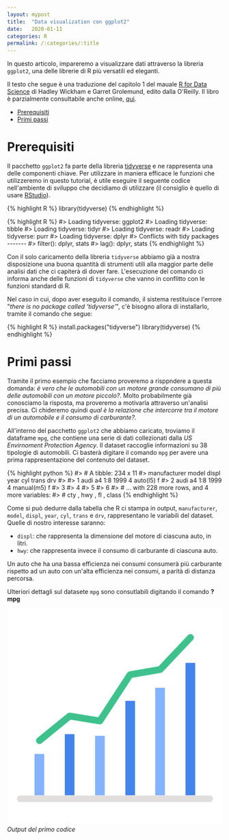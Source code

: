 ```yaml
---
layout: mypost
title:  "Data visualization con ggplot2"
date:   2020-01-11
categories: R
permalink: /:categories/:title
---
```


In questo articolo, impareremo a visualizzare dati attraverso la libreria `ggplot2`, una delle librerie di R più versatili ed eleganti.

Il testo che segue è una traduzione del capitolo 1 del mauale [R for Data Science][RForDataScienceLink] di Hadley Wickham e Garret Grolemund, edito dalla O'Reilly. Il libro è parzialmente consultabile anche online, [qui][RForDataScienceLinkOnline].
- [Prerequisiti](#prerequisiti)
- [Primi passi](#primi-passi)


Prerequisiti
============
Il pacchetto `ggplot2` fa parte della libreria [tidyverse][tidyverselink] e ne rappresenta una delle componenti chiave. Per utilizzare in maniera efficace le funzioni che utilizzeremo in questo tutorial, è utile eseguire il seguente codice nell'ambiente di sviluppo che decidiamo di utilizzare (il consiglio è quello di usare [RStudio][rstudiolink]).

{% highlight R %}
library(tidyverse)
{% endhighlight %}

{% highlight R %}
#> Loading tidyverse: ggplot2
#> Loading tidyverse: tibble
#> Loading tidyverse: tidyr
#> Loading tidyverse: readr
#> Loading tidyverse: purr
#> Loading tidyverse: dplyr
#> Conflicts with tidy packages -------
#> filter(): dplyr, stats
#> lag(): dplyr, stats
{% endhighlight %}

Con il solo caricamento della libreria `tidyverse` abbiamo già a nostra disposizione una buona quantità di strumenti utili alla maggior parte delle analisi dati che ci capiterà di dover fare. L'esecuzione del comando ci informa anche delle funzioni di `tidyverse` che vanno in conflitto con le funzioni standard di R.

Nel caso in cui, dopo aver eseguito il comando, il sistema restituisce l'errore "_there is no package called 'tidyverse'_", c'è bisogno allora di installarlo, tramite il comando che segue:

{% highlight R %}
install.packages("tidyverse")
library(tidyverse)
{% endhighlight %}

Primi passi
===========
Tramite il primo esempio che facciamo proveremo a risppndere a questa domanda: _è vero che le automobili con un motore grande consumano di più delle automobili con un motore piccolo?_. Molto probabilmente già conosciamo la risposta, ma proveremo a motivarla attraverso un'analisi precisa. Ci chideremo quindi _qual è la relazione che intercorre tra il motore di un automobile e il consumo di carburante?_.

All'interno del pacchetto `ggplot2` che abbiamo caricato, troviamo il dataframe `mpg`, che contiene una serie di dati collezionati dalla _US Envirnoment Protection Agency_. Il dataset raccoglie informazioni su 38 tipologie di automobili. Ci basterà digitare il comando `mpg` per avere una prima rappresentazione del contenuto del dataset.

{% highlight python %}
#> # A tibble: 234 x 11
#>   manufacturer model displ year cyl    trans       drv
#>    <chr> <chr> <dbl> <int> <int>       <chr>       <chr>
#> 1  audi  a4    1:8   1999   4          auto(l5)    f
#> 2  audi  a4    1:8   1999   4          manual(m5)  f
#> 3
#> 4
#> 5
#> 6
#> # ... with 228 more rows, and 4 more variables:
#> # cty <int>, hwy <int>, fl <chr>, class <chr>
{% endhighlight %}

Come si può dedurre dalla tabella che R ci stampa in output, `manufacturer`, `model`, `displ`, `year`, `cyl`, `trans` e `drv`, rappresentano le variabili del dataset. Quelle di nostro interesse saranno:

- `displ`: che rappresenta la dimensione del motore di ciascuna auto, in litri.
- `hwy`: che rappresenta invece il consumo di carburante di ciascuna auto.

Un auto che ha una bassa efficienza nei consumi consumerà più carburante rispetto ad un auto con un'alta efficienza nei consumi, a parità di distanza percorsa.

Ulteriori dettagli sul datasete `mpg` sono consutlabili digitando il comando **?mpg**

![graph](/media/images/graph.png)
*Output del primo codice*

[RForDataScienceLink]: https://www.oreilly.com/library/view/r-for-data/9781491910382/
[RForDataScienceLinkOnline]: https://r4ds.had.co.nz/
[tidyverselink]: https://www.tidyverse.org/
[rstudiolink]: https://rstudio.com/
